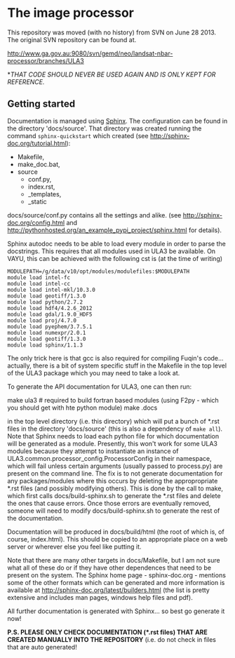 # The image processor

This repository was moved (with no history) from SVN on June 28 2013. The original SVN repository can be found at.

http://www.ga.gov.au:9080/svn/gemd/neo/landsat-nbar-processor/branches/ULA3

**THAT CODE SHOULD NEVER BE USED AGAIN AND IS ONLY KEPT FOR REFERENCE.*

## Getting started

Documentation is managed using [Sphinx](http://sphinx-doc.org). The configuration can be found in the directory 'docs/source'. That directory was created running the command `sphinx-quickstart` which created (see http://sphinx-doc.org/tutorial.html):

- Makefile,
- make_doc.bat,
- source
  - conf.py,
  - index.rst,
  - _templates,
  - _static 

docs/source/conf.py contains all the settings and alike. (see http://sphinx-doc.org/config.html and http://pythonhosted.org/an_example_pypi_project/sphinx.html for details).

Sphinx autodoc needs to be able to load every module in order to parse the docstrings. This requires that all modules used in ULA3 be available. On VAYU, this can be achieved with the following cst is (at the time of writing)

    MODULEPATH=/g/data/v10/opt/modules/modulefiles:$MODULEPATH
    module load intel-fc
    module load intel-cc
    module load intel-mkl/10.3.0
    module load geotiff/1.3.0
    module load python/2.7.2
    module load hdf4/4.2.6_2012
    module load gdal/1.9.0_HDF5
    module load proj/4.7.0
    module load pyephem/3.7.5.1
    module load numexpr/2.0.1
    module load geotiff/1.3.0
    module load sphinx/1.1.3

The only trick here is that gcc is also required for compiling Fuqin's code... actually, there is a bit of system specific stuff in the Makefile in the top level of the ULA3 package which you may need to take a look at.

To generate the API documentation for ULA3, one can then run:

make ula3 # required to build fortran based modules (using F2py - which you should get with hte python module)
make .docs

in the top level directory (i.e. this directory) which will put a bunch of *.rst files in the directory 'docs/source' (this is also a dependency of `make all`). Note that Sphinx needs to load each python file for which documentation will be generated as a module. Presently, this won't work for some ULA3 modules because they attempt to instantiate an instance of ULA3.common.processor_config.ProcessorConfig in their namespace, which will fail unless certain arguments (usually passed to process.py) are present on the command line. The fix is to not generate documentation for any packages/modules where this occurs by deleting the appropropriate *.rst files (and possibly modifying others). This is done by the call to make, which first calls docs/build-sphinx.sh to generate the *.rst files and delete the ones that cause errors. Once those errors are eventually removed, someone will need to modify docs/build-sphinx.sh to generate the rest of the documentation.

Documentation will be produced in docs/build/html (the root of which is, of course, index.html). This should be copied to an appropriate place on a web server or wherever else you feel like putting it.

Note that there are many other targets in docs/Makefile, but I am not sure what all of these do or if they have other dependences that need to be present on the system. The Sphinx home page - sphinx-doc.org - mentions some of the other formats which can be generated and more information is available at http://sphinx-doc.org/latest/builders.html (the list is pretty extensive and includes man pages, windows help files and pdf).

All further documentation is generated with Sphinx... so best go generate it now!

**P.S. PLEASE ONLY CHECK DOCUMENTATION (*.rst files) THAT ARE CREATED MANUALLY INTO THE REPOSITORY** (i.e. do not check in files that are auto generated!
